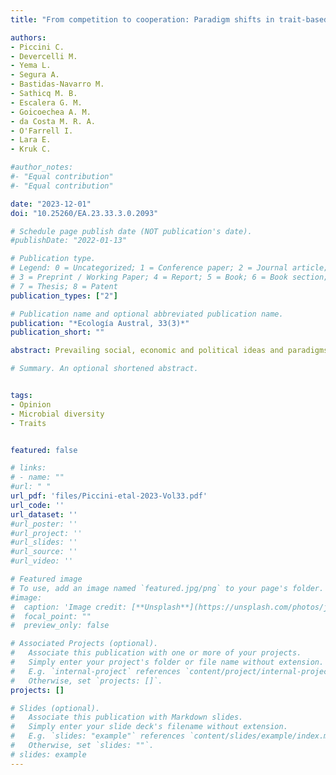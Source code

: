 ```yaml
---
title: "From competition to cooperation: Paradigm shifts in trait-based ecology change our understanding of the processes that structure microbial communities"

authors:
- Piccini C. 
- Devercelli M.
- Yema L.
- Segura A.
- Bastidas-Navarro M.
- Sathicq M. B.
- Escalera G. M.
- Goicoechea A. M.
- da Costa M. R. A.
- O'Farrell I.
- Lara E.
- Kruk C.

#author_notes:
#- "Equal contribution"
#- "Equal contribution"

date: "2023-12-01"
doi: "10.25260/EA.23.33.3.0.2093"

# Schedule page publish date (NOT publication's date).
#publishDate: "2022-01-13"

# Publication type.
# Legend: 0 = Uncategorized; 1 = Conference paper; 2 = Journal article;
# 3 = Preprint / Working Paper; 4 = Report; 5 = Book; 6 = Book section;
# 7 = Thesis; 8 = Patent
publication_types: ["2"]

# Publication name and optional abbreviated publication name.
publication: "*Ecología Austral, 33(3)*"
publication_short: ""

abstract: Prevailing social, economic and political ideas and paradigms constitute the lens through which scientists observe, assess, and understand the world. This affects how we interpret and understand the mechanisms governing the interaction between organisms and has led, in most cases, to dominant explanations and paradigms that are difficult to overthrow. This is the case of ecological theory, whose perspectives have followed the rationale of societal changes. From the industrial revolution to very recently, species competition for resources was regarded as one of the main drivers of species interactions. Nowadays, a new and rapidly growing way of thinking emerged, fueled by the high sequencing capacities, ultra-resolution microscopy and the slowly growing number of different social and gender perspectives participating in ecological studies: that living beings are not just single organisms interacting with other single organisms, but complex communities of macro- and microorganisms living and evolving together. The information emerging from this field is bringing new light to previously disregarded aspects of the ecological interactions that, in our opinion, will change the main paradigms in ecology. As members of a South American scientific network of Aquatic Microbial Ecology (MicroSudAqua), here we propose to explore alternative explanations for ecological observations, searching for new traits accounting for cooperation between microorganisms as a fundamental evolutionary and ecological strategy.

# Summary. An optional shortened abstract.


tags:
- Opinion
- Microbial diversity
- Traits


featured: false

# links:
# - name: ""
#url: " "
url_pdf: 'files/Piccini-etal-2023-Vol33.pdf'
url_code: ''
url_dataset: ''
#url_poster: ''
#url_project: ''
#url_slides: ''
#url_source: ''
#url_video: ''

# Featured image
# To use, add an image named `featured.jpg/png` to your page's folder. 
#image:
#  caption: 'Image credit: [**Unsplash**](https://unsplash.com/photos/jdD8gXaTZsc)'
#  focal_point: ""
#  preview_only: false

# Associated Projects (optional).
#   Associate this publication with one or more of your projects.
#   Simply enter your project's folder or file name without extension.
#   E.g. `internal-project` references `content/project/internal-project/index.md`.
#   Otherwise, set `projects: []`.
projects: []

# Slides (optional).
#   Associate this publication with Markdown slides.
#   Simply enter your slide deck's filename without extension.
#   E.g. `slides: "example"` references `content/slides/example/index.md`.
#   Otherwise, set `slides: ""`.
# slides: example
---
```


